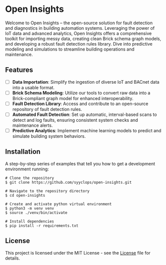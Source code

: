 # Open Insights

Welcome to Open Insights – the open-source solution for fault detection and diagnostics in building automation systems. Leveraging the power of IoT data and advanced analytics, Open Insights offers a comprehensive toolkit for importing messy data, creating clean Brick schema graph models, and developing a robust fault detection rules library. Dive into predictive modeling and simulations to streamline building operations and maintenance.

## Features

- [ ] **Data Importation**: Simplify the ingestion of diverse IoT and BACnet data into a usable format.
- [ ] **Brick Schema Modeling**: Utilize our tools to convert raw data into a Brick-compliant graph model for enhanced interoperability.
- [ ] **Fault Detection Library**: Access and contribute to an open-source repository of fault detection rules.
- [ ] **Automated Fault Detection**: Set up automatic, interval-based scans to detect and log faults, ensuring consistent system checks and maintenance alerts.
- [ ] **Predictive Analytics**: Implement machine learning models to predict and simulate building system behaviors.

## Installation

A step-by-step series of examples that tell you how to get a development environment running:

```
# Clone the repository
$ git clone https://github.com/syyclops/open-insights.git

# Navigate to the repository directory
$ cd open-insights

# Create and activate python virtual environment
$ python3 -m venv venv
$ source ./venv/bin/activate

# Install dependencies
$ pip install -r requirements.txt
```

## License

This project is licensed under the MIT License - see the [License](./LICENSE) file for details.
